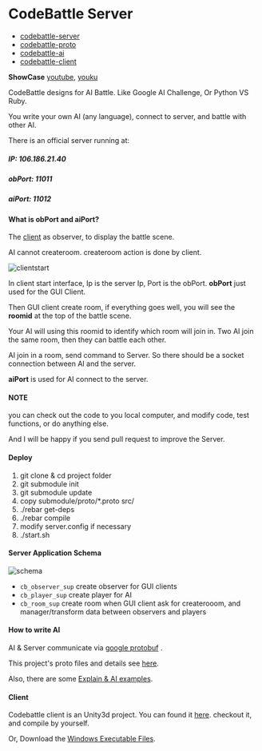# CodeBattle Server

*   [codebattle-server][20]
*   [codebattle-proto][21]
*   [codebattle-ai][22]
*   [codebattle-client][23]

**ShowCase**  [youtube][25], [youku][24]

CodeBattle designs for AI Battle. Like Google AI Challenge, Or Python VS Ruby.

You write your own AI (any language), connect to server, and battle with other AI.

There is an official server running at:
##### IP:     106.186.21.40
##### obPort: 11011
##### aiPort: 11012

#### What is obPort and aiPort?

The [client][1] as observer, to display the battle scene.

AI cannot createroom.
createroom action is done by client.

![clientstart][2]

In client start interface, Ip is the server Ip, Port is the obPort.
**obPort** just used for the GUI Client.

Then GUI client create room, if everything goes well, you will see the **roomid** at the top of the battle scene.

Your AI will using this roomid to identify which room will join in.
Two AI join the same room, then they can battle each other.

AI join in a room, send command to Server. So there should be a socket connection between AI and the server.

**aiPort** is used for AI connect to the server.


#### NOTE

you can check out the code to you local computer, and modify code, test functions, or do anything else.

And I will be happy if you send pull request to improve the Server.


#### Deploy

1. git clone & cd project folder
2. git submodule init
3. git submodule update
4. copy submodule/proto/*.proto src/
5. ./rebar get-deps
6. ./rebar compile
7. modify server.config if necessary
8. ./start.sh

#### Server Application Schema

![schema][7]

*   `cb_observer_sup`   create observer for GUI clients
*   `cb_player_sup`     create player for AI
*   `cb_room_sup`       create room when GUI client ask for createrooom, and manager/transform data between observers and players


#### How to write AI

AI & Server communicate via [google protobuf][3] .

This project's proto files and details see [here][4].

Also, there are some [Explain & AI examples][5].

#### Client

Codebattle client is an Unity3d project.
You can found it [here][1]. checkout it, and compile by yourself.

Or, Download the [Windows Executable Files][6].



[1]: https://github.com/yueyoum/codebattle-client
[2]: http://i1297.photobucket.com/albums/ag23/yueyoum/clientstart_zps807722a8.png
[3]: https://developers.google.com/protocol-buffers/docs/overview
[4]: https://github.com/yueyoum/codebattle-proto
[5]: https://github.com/yueyoum/codebattle-ai
[6]: http://pan.baidu.com/share/link?shareid=2250845780&uk=3942742758
[7]: http://i1297.photobucket.com/albums/ag23/yueyoum/otp_zpsc50edf2d.png
[20]: https://github.com/yueyoum/codebattle-server
[21]: https://github.com/yueyoum/codebattle-proto
[22]: https://github.com/yueyoum/codebattle-ai
[23]: https://github.com/yueyoum/codebattle-client
[24]: http://v.youku.com/v_show/id_XNTk0OTk2Mjg0.html
[25]: http://www.youtube.com/watch?v=V6PkjlUXV6w&feature=youtu.be
